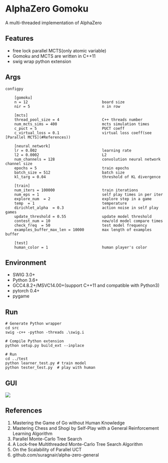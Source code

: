 # AlphaZero Gomoku
A multi-threaded implementation of AlphaZero

## Features
* free lock parallel MCTS(only atomic variable)
* Gomoku and MCTS are written in C++11
* swig wrap python extension

## Args
```
configpy

    [gomoku]
    n = 12                                 board size
    nir = 5                                n in row

    [mcts]
    thread_pool_size = 4                   C++ threads number
    num_mcts_sims = 400                    mcts simulation times
    c_puct = 5                             PUCT coeff
    c_virtual_loss = 0.1                   virtual loss coeff(see [Parallel MCTS](#References))

    [neural_network]
    lr = 0.002                             learning rate
    l2 = 0.0002                            L2
    num_channels = 128                     convolution neural network channel size
    epochs = 5                             train epochs
    batch_size = 512                       batch size
    kl_targ = 0.04                         threshold of KL divergence

    [train]
    num_iters = 100000                     train iterations
    num_eps = 1                            self play times in per iter
    explore_num  = 2                       explore step in a game
    temp  = 1                              temperature
    dirichlet_alpha  = 0.3                 action noise in self play games
    update_threshold = 0.55                update model threshold
    contest_num = 10                       new/old model compare times
    check_freq  = 50                       test model frequency
    examples_buffer_max_len = 10000        max length of examples buffer

    [test]
    human_color = 1                        human player's color
```

## Environment

* SWIG 3.0+
* Python 3.6+
* GCC4.8.2+/MSVC14.00+(support C++11 and compatible with Python3)
* pytorch 0.4+
* pygame


## Run
```
# Generate Python wrapper
cd src
swig -c++ -python -threads .\swig.i

# Compile Python extension
python setup.py build_ext --inplace

# Run
cd ../test
python learner_test.py # train model
python tester_test.py  # play with human
```

## GUI
![](https://github.com/hijkzzz/alpha-zero-gomoku/blob/master/assets/gomoku_gui.png)


## References
1. Mastering the Game of Go without Human Knowledge
2. Mastering Chess and Shogi by Self-Play with a General Reinforcement Learning Algorithm
3. Parallel Monte-Carlo Tree Search
4. A Lock-free Multithreaded Monte-Carlo Tree Search Algorithm
5. On the Scalability of Parallel UCT
6. github.com/suragnair/alpha-zero-general
